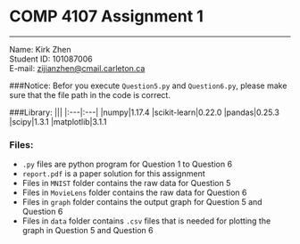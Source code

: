 # COMP 4107 Assignment 1
-----------

Name: Kirk Zhen  
Student ID: 101087006  
E-mail: zijianzhen@cmail.carleton.ca  

###Notice:
Befor you execute `Question5.py` and `Question6.py`, please
make sure that the file path in the code is correct.

###Library:
|||
|:---|:---|
|numpy|1.17.4
|scikit-learn|0.22.0
|pandas|0.25.3
|scipy|1.3.1
|matplotlib|3.1.1


### Files:
* `.py` files are python program for Question 1 to Question 6
* `report.pdf` is a paper solution for this assignment
* Files in `MNIST` folder contains the raw data for Question 5
* Files in `MovieLens` folder contains the raw data for Question 6
* Files in `graph` folder contains the output graph  for Question 5 and Question 6
* Files in `data` folder contains `.csv` files that is needed for plotting the graph in Question 5 and Question 6
